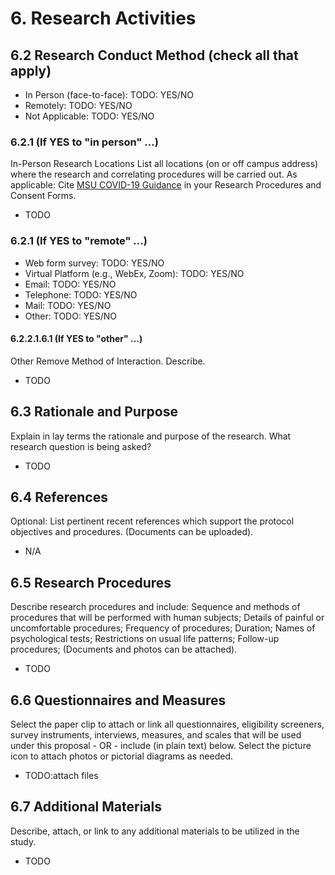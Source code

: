 # 6. Research Activities

## 6.2 Research Conduct Method (check all that apply)

* In Person (face-to-face): TODO: YES/NO
* Remotely: TODO: YES/NO
* Not Applicable: TODO: YES/NO

### 6.2.1 (If YES to "in person" ...)
In-Person Research Locations
List all locations (on or off campus address) where the research and correlating procedures will be carried out.
As applicable: Cite [MSU COVID-19 Guidance](https://www.montana.edu/orc/irb/Covid-19_irb_guidance.html) in your Research Procedures and Consent Forms.

* TODO

### 6.2.1 (If YES to "remote" ...)

* Web form survey: TODO: YES/NO
* Virtual Platform (e.g., WebEx, Zoom): TODO: YES/NO
* Email: TODO: YES/NO
* Telephone: TODO: YES/NO
* Mail: TODO: YES/NO
* Other: TODO: YES/NO

#### 6.2.2.1.6.1 (If YES to "other" ...)
Other Remove Method of Interaction. Describe.

* TODO

## 6.3 Rationale and Purpose
Explain in lay terms the rationale and purpose of the research. What research question is being asked?

* TODO

## 6.4 References
Optional: List pertinent recent references which support the protocol objectives and procedures. (Documents can be uploaded).

* N/A 

## 6.5 Research Procedures
Describe research procedures and include:
Sequence and methods of procedures that will be performed with human subjects;
Details of painful or uncomfortable procedures;
Frequency of procedures;
Duration;
Names of psychological tests;
Restrictions on usual life patterns;
Follow-up procedures;
(Documents and photos can be attached).

* TODO

## 6.6 Questionnaires and Measures
Select the paper clip to attach or link all questionnaires, eligibility screeners, survey instruments, interviews, measures, and scales that will be used under this proposal - OR - include (in plain text) below. Select the picture icon to attach photos or pictorial diagrams as needed.

* TODO:attach files

## 6.7 Additional Materials
Describe, attach, or link to any additional materials to be utilized in the study.

* TODO

